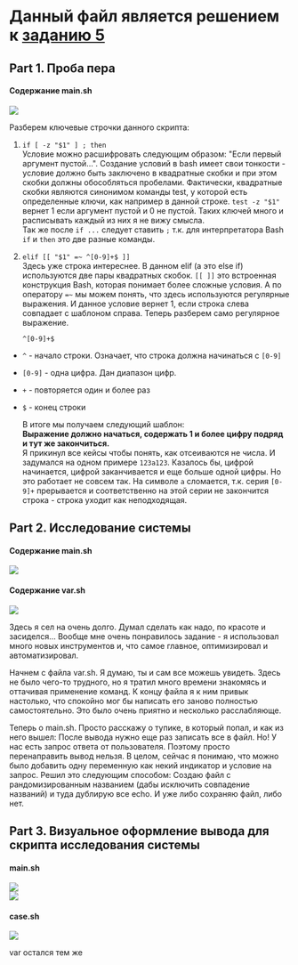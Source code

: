 # Данный файл является решением к [заданию 5](README_RUS-5.md)

## Part 1. Проба пера
#### Содержание main.sh
![](/source/d3-p1-1.png)

Разберем ключевые строчки данного скрипта: 
1. `if [ -z "$1" ] ; then` \
Условие можно расшифровать следующим образом: "Если первый аргумент пустой...". Создание условий в bash имеет свои тонкости - условие должно быть заключено в квадратные скобки и при этом скобки должны обособляться пробелами. Фактически, квадратные скобки являются синонимом команды test, у которой есть определенные ключи, как например в данной строке. `test -z "$1"` вернет 1 если аргумент пустой и 0 не пустой. Таких ключей много и расписывать каждый из них я не вижу смысла. \
Так же после `if ...` следует ставить `;` т.к. для интерпретатора Bash `if` и `then` это две разные команды.
2.  `elif [[ "$1" =~ ^[0-9]+$ ]]` \
Здесь уже строка интереснее. В данном elif (а это else if) используются две пары квадратных скобок. `[[ ]]` это встроенная конструкция Bash, которая понимает более сложные условия. А по оператору `=~` мы можем понять, что здесь используются регулярные выражения. И данное условие вернет 1, если строка слева совпадает с шаблоном справа. Теперь разберем само регулярное выражение.

    `^[0-9]+$`
- `^` - начало строки. Означает, что строка должна начинаться с `[0-9]`
- `[0-9]` - одна цифра. Дан диапазон цифр.
- `+` - повторяется один и более раз
- `$` - конец строки

    В итоге мы получаем следующий шаблон: \
    **Выражение должно начаться, содержать 1 и более цифру подряд и тут же закончиться.** \
    Я прикинул все кейсы чтобы понять, как отсеиваются не числа. И задумался на одном примере `123a123`. Казалось бы, цифрой начинается, цифрой заканчивается и еще больше одной цифры. Но это работает не совсем так. На символе `a` сломается, т.к. серия `[0-9]+` прерывается и соответственно на этой серии не закончится строка - строка уходит как неподходящая.

## Part 2. Исследование системы
#### Содержание main.sh
![](/source/d3-p2-1.png)
#### Содержание var.sh
![](/source/d3-p2-2.png)

Здесь я сел на очень долго. Думал сделать как надо, по красоте и засиделся... Вообще мне очень понравилось задание - я использовал много новых инструментов и, что самое главное, оптимизировал и автоматизировал.

Начнем с файла var.sh. Я думаю, ты и сам все можешь увидеть. Здесь не было чего-то трудного, но я тратил много времени знакомясь и оттачивая применение команд. К концу файла я к ним привык настолько, что спокойно мог бы написать его заново полностью самостоятельно. Это было очень приятно и несколько расслабляюще.

Теперь о main.sh. Просто расскажу о тупике, в который попал, и как из него вышел:
    После вывода нужно еще раз записать все в файл. Но! У нас есть запрос ответа от пользователя. Поэтому просто перенаправить вывод нельзя. В целом, сейчас я понимаю, что можно было добавить одну переменную как некий индикатор и условие на запрос.
    Решил это следующим способом:
    Создаю файл с рандомизированным названием (дабы исключить совпадение названий) и туда дублирую все echo. И уже либо сохраняю файл, либо нет.

## Part 3. Визуальное оформление вывода для скрипта исследования системы
#### main.sh
![](/source/d3-p3-1.png) \
![](/source/d3-p3-2.png)
#### case.sh
![](/source/d3-p3-3.png)

var остался тем же
